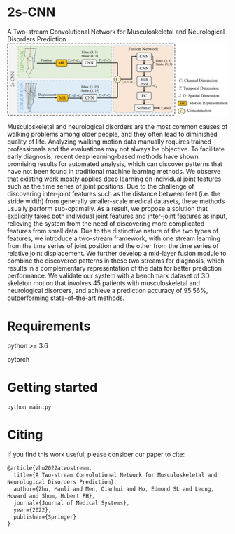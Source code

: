 # 2s-CNN
A Two-stream Convolutional Network for Musculoskeletal and Neurological Disorders Prediction
![Image text](https://github.com/zhumanli/2s-CNN/blob/main/framework.png)

Musculoskeletal and neurological disorders are the most common causes of walking problems among older people, and they often lead to diminished quality of life. Analyzing walking motion data manually requires trained professionals and the evaluations may not always be objective. To facilitate early diagnosis, recent deep learning-based methods have shown promising results for automated analysis, which can discover patterns that have not been found in traditional machine learning methods. We observe that existing work mostly applies deep learning on individual joint features such as the time series of joint positions. Due to the challenge of discovering inter-joint features such as the distance between feet (i.e. the stride width) from generally smaller-scale medical datasets, these methods usually perform sub-optimally. As a result, we propose a solution that explicitly takes both individual joint features and inter-joint features as input, relieving the system from the need of discovering more complicated features from small data. Due to the distinctive nature of the two types of features, we introduce a two-stream framework, with one stream learning from the time series of joint position and the other from the time series of relative joint displacement. We further develop a mid-layer fusion module to combine the discovered patterns in these two streams for diagnosis, which results in a complementary representation of the data for better prediction performance. We validate our system with a benchmark dataset of 3D skeleton motion that involves 45 patients with musculoskeletal and neurological disorders, and achieve a prediction accuracy of 95.56%, outperforming state-of-the-art methods.

# Requirements
python >= 3.6

pytorch

# Getting started
```
python main.py
```

# Citing
If you find this work useful, please consider our paper to cite:
```
@article{zhu2022atwostream,
  title={A Two-stream Convolutional Network for Musculoskeletal and Neurological Disorders Prediction},
  author={Zhu, Manli and Men, Qianhui and Ho, Edmond SL and Leung, Howard and Shum, Hubert PH},
  journal={Journal of Medical Systems},
  year={2022},
  publisher={Springer}
}
```
